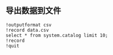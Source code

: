 ## 导出数据到文件

```
!outputformat csv
!record data.csv
select * from system.catalog limit 10;
!record
!quit
```